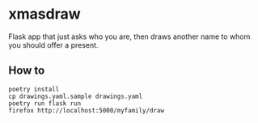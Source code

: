 
# xmasdraw

Flask app that just asks who you are, then draws another name
to whom you should offer a present.

## How to

```
poetry install
cp drawings.yaml.sample drawings.yaml
poetry run flask run
firefox http://localhost:5000/myfamily/draw
```
